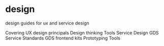 # design
design guides for ux and service design

Covering UX design principals
Design thinking
Tools
Service Design
GDS Service Standards
GDS frontend kits
Prototyping Tools

